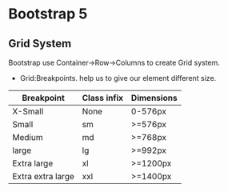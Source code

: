 # Bootstrap 5

## Grid System 

Bootstrap use Container->Row->Columns to create Grid system.

- Grid:Breakpoints.  help us to give our element different size.


|  Breakpoint | Class infix  | Dimensions  |
|---|---|---|
|X-Small   |None   | 0-576px  |
| Small   | sm  |  >=576px |
|  Medium |  md | >=768px  |
|  large |  lg | >=992px  |
|  Extra large | xl | >=1200px  |
|  Extra extra large|  xxl | >=1400px  |


